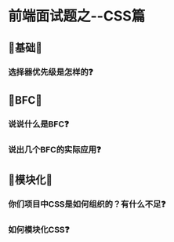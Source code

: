 # 前端面试题之--CSS篇

## 🍅基础🍅

### 选择器优先级是怎样的❓

## 🍅BFC🍅

### 说说什么是BFC❓

### 说出几个BFC的实际应用❓

## 🍅模块化🍅

### 你们项目中CSS是如何组织的？有什么不足❓

### 如何模块化CSS❓

